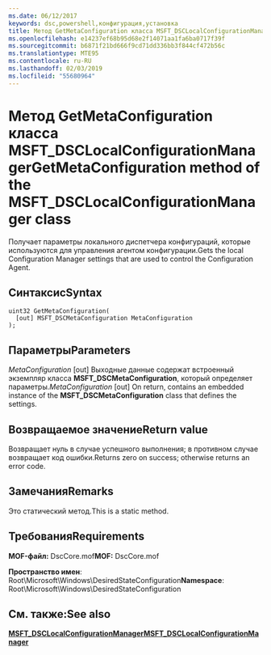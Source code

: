 ```yaml
---
ms.date: 06/12/2017
keywords: dsc,powershell,конфигурация,установка
title: Метод GetMetaConfiguration класса MSFT_DSCLocalConfigurationManager
ms.openlocfilehash: e14237ef68b95d68e2f14071aa1fa6ba0717f39f
ms.sourcegitcommit: b6871f21bd666f9cd71dd336bb3f844cf472b56c
ms.translationtype: MTE95
ms.contentlocale: ru-RU
ms.lasthandoff: 02/03/2019
ms.locfileid: "55680964"
---
```

# <a name="getmetaconfiguration-method-of-the-msftdsclocalconfigurationmanager-class"></a><span data-ttu-id="72a6e-103">Метод GetMetaConfiguration класса MSFT_DSCLocalConfigurationManager</span><span class="sxs-lookup"><span data-stu-id="72a6e-103">GetMetaConfiguration method of the MSFT_DSCLocalConfigurationManager class</span></span>

<span data-ttu-id="72a6e-104">Получает параметры локального диспетчера конфигураций, которые используются для управления агентом конфигурации.</span><span class="sxs-lookup"><span data-stu-id="72a6e-104">Gets the local Configuration Manager settings that are used to control the Configuration Agent.</span></span>

## <a name="syntax"></a><span data-ttu-id="72a6e-105">Синтаксис</span><span class="sxs-lookup"><span data-stu-id="72a6e-105">Syntax</span></span>

```mof
uint32 GetMetaConfiguration(
  [out] MSFT_DSCMetaConfiguration MetaConfiguration
);
```

## <a name="parameters"></a><span data-ttu-id="72a6e-106">Параметры</span><span class="sxs-lookup"><span data-stu-id="72a6e-106">Parameters</span></span>

<span data-ttu-id="72a6e-107">*MetaConfiguration* \[out\] Выходные данные содержат встроенный экземпляр класса **MSFT_DSCMetaConfiguration**, который определяет параметры.</span><span class="sxs-lookup"><span data-stu-id="72a6e-107">*MetaConfiguration* \[out\] On return, contains an embedded instance of the **MSFT_DSCMetaConfiguration** class that defines the settings.</span></span>

## <a name="return-value"></a><span data-ttu-id="72a6e-108">Возвращаемое значение</span><span class="sxs-lookup"><span data-stu-id="72a6e-108">Return value</span></span>

<span data-ttu-id="72a6e-109">Возвращает нуль в случае успешного выполнения; в противном случае возвращает код ошибки.</span><span class="sxs-lookup"><span data-stu-id="72a6e-109">Returns zero on success; otherwise returns an error code.</span></span>

## <a name="remarks"></a><span data-ttu-id="72a6e-110">Замечания</span><span class="sxs-lookup"><span data-stu-id="72a6e-110">Remarks</span></span>

<span data-ttu-id="72a6e-111">Это статический метод.</span><span class="sxs-lookup"><span data-stu-id="72a6e-111">This is a static method.</span></span>

## <a name="requirements"></a><span data-ttu-id="72a6e-112">Требования</span><span class="sxs-lookup"><span data-stu-id="72a6e-112">Requirements</span></span>

<span data-ttu-id="72a6e-113">**MOF-файл:** DscCore.mof</span><span class="sxs-lookup"><span data-stu-id="72a6e-113">**MOF:** DscCore.mof</span></span>

<span data-ttu-id="72a6e-114">**Пространство имен**: Root\Microsoft\Windows\DesiredStateConfiguration</span><span class="sxs-lookup"><span data-stu-id="72a6e-114">**Namespace**: Root\Microsoft\Windows\DesiredStateConfiguration</span></span>

## <a name="see-also"></a><span data-ttu-id="72a6e-115">См. также:</span><span class="sxs-lookup"><span data-stu-id="72a6e-115">See also</span></span>

[<span data-ttu-id="72a6e-116">**MSFT_DSCLocalConfigurationManager**</span><span class="sxs-lookup"><span data-stu-id="72a6e-116">**MSFT_DSCLocalConfigurationManager**</span></span>](msft-dsclocalconfigurationmanager.md)